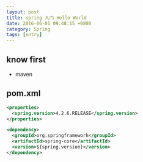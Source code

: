```yaml
---
layout: post
title: spring 入门-Hello World
date: 2016-06-01 09:48:15 +0800
category: Spring
tags: [entry]
---
```


## know first

* maven

## pom.xml

```xml
<properties>
  <spring.version>4.2.6.RELEASE</spring.version>
</properties>

<dependency>
  <groupId>org.springframework</groupId>
  <artifactId>spring-core</artifactId>
  <version>${spring.version}</version>
</dependency>
```
